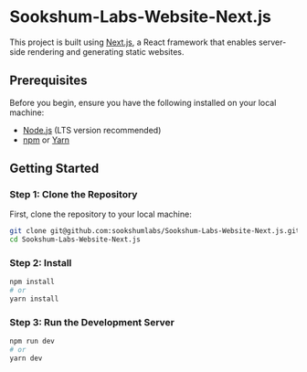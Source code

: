 # Sookshum-Labs-Website-Next.js

This project is built using [Next.js](https://nextjs.org/), a React framework that enables server-side rendering and generating static websites.

## Prerequisites

Before you begin, ensure you have the following installed on your local machine:

- [Node.js](https://nodejs.org/en/) (LTS version recommended)
- [npm](https://www.npmjs.com/) or [Yarn](https://yarnpkg.com/)

## Getting Started

### Step 1: Clone the Repository

First, clone the repository to your local machine:

```bash
git clone git@github.com:sookshumlabs/Sookshum-Labs-Website-Next.js.git
cd Sookshum-Labs-Website-Next.js
```

### Step 2: Install

```bash
npm install
# or
yarn install
```

### Step 3: Run the Development Server

```bash
npm run dev
# or
yarn dev
```
